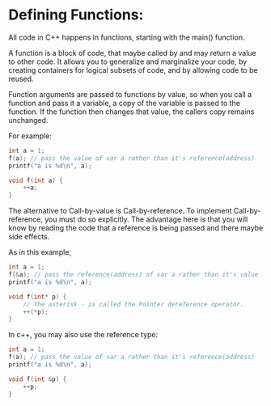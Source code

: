 # Defining Functions: 

All code in C++ happens in functions, starting with the main() function.

A function is a block of code, that maybe called by and may return a value to other code. It allows
you to generalize and marginalize your code, by creating containers for logical subsets of code, and by 
allowing code to be reused.

Function arguments are passed to functions by value, so when you call a function and pass it a variable, a copy
of the variable is passed to the function. If the function then changes that value, the callers copy remains unchanged.

For example:

```c++
int a = 1;
f(a); // pass the value of var a rather than it's reference(address)
printf("a is %d\n", a);
```

```c++
void f(int a) {
    ++a;
}
```

The alternative to Call-by-value is Call-by-reference. To implement Call-by-reference, you must do so explicitly. The 
advantage here is that you will know by reading the code that a reference is being passed and there maybe side effects.

As in this example, 

```c++
int a = 1;
f(&a); // pass the reference(address) of var a rather than it's value
printf("a is %d\n", a);
```

```c++
void f(int* p) { 
    // The asterisk - is called the Pointer dereference operator.
    ++(*p);
}
```

In c++, you may also use the reference type:

```c++
int a = 1;
f(a); // pass the value of var a rather than it's reference(address)
printf("a is %d\n", a);
```

```c++
void f(int &p) {
    ++p;
}
```